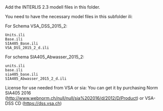 Add the INTERLIS 2.3 modell files in this folder.

You need to have the necessary model files in this subfolder ili:

For Schema VSA_DSS_2015_2:

    Units.ili
    Base.ili
    SIA405_Base.ili
    VSA_DSS_2015_2_d.ili

For schema SIA405_Abwasser_2015_2:


    units.ili
    base.ili
    sia405_base.ili
    SIA405_Abwasser_2015_2_d.ili


License for use needed from VSA or sia:
You can get it by purchasing Norm SIA405 2016 (http://www.webnorm.ch/null/null/sia%202016/d/2012/D/Product)
or VSA-DSS CD (https://dss.vsa.ch)
